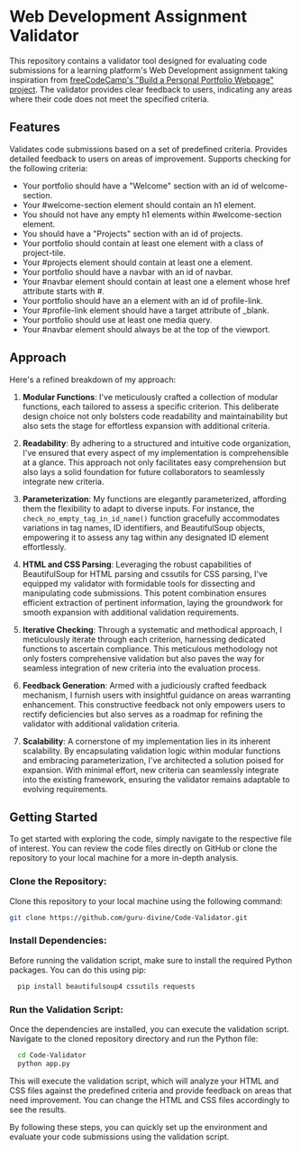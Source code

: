 # Web Development Assignment Validator
This repository contains a validator tool designed for evaluating code submissions for a learning platform's Web Development assignment taking inspiration from [freeCodeCamp's "Build a Personal Portfolio Webpage" project](https://www.freecodecamp.org/learn/2022/responsive-web-design/build-a-personal-portfolio-webpage-project/build-a-personal-portfolio-webpage). The validator provides clear feedback to users, indicating any areas where their code does not meet the specified criteria.

## Features
Validates code submissions based on a set of predefined criteria.
Provides detailed feedback to users on areas of improvement.
Supports checking for the following criteria:
* Your portfolio should have a "Welcome" section with an id of welcome-section.
* Your #welcome-section element should contain an h1 element.
* You should not have any empty h1 elements within #welcome-section element.
* You should have a "Projects" section with an id of projects.
* Your portfolio should contain at least one element with a class of project-tile.
* Your #projects element should contain at least one a element.
* Your portfolio should have a navbar with an id of navbar.
* Your #navbar element should contain at least one a element whose href attribute starts with #.
* Your portfolio should have an a element with an id of profile-link.
* Your #profile-link element should have a target attribute of _blank.
* Your portfolio should use at least one media query.
* Your #navbar element should always be at the top of the viewport.
  
## Approach
Here's a refined breakdown of my approach:

1. **Modular Functions**: I've meticulously crafted a collection of modular functions, each tailored to assess a specific criterion. This deliberate design choice not only bolsters code readability and maintainability but also sets the stage for effortless expansion with additional criteria.

2. **Readability**: By adhering to a structured and intuitive code organization, I've ensured that every aspect of my implementation is comprehensible at a glance. This approach not only facilitates easy comprehension but also lays a solid foundation for future collaborators to seamlessly integrate new criteria.

3. **Parameterization**: My functions are elegantly parameterized, affording them the flexibility to adapt to diverse inputs. For instance, the `check_no_empty_tag_in_id_name()` function gracefully accommodates variations in tag names, ID identifiers, and BeautifulSoup objects, empowering it to assess any tag within any designated ID element effortlessly.

4. **HTML and CSS Parsing**: Leveraging the robust capabilities of BeautifulSoup for HTML parsing and cssutils for CSS parsing, I've equipped my validator with formidable tools for dissecting and manipulating code submissions. This potent combination ensures efficient extraction of pertinent information, laying the groundwork for smooth expansion with additional validation requirements.

5. **Iterative Checking**: Through a systematic and methodical approach, I meticulously iterate through each criterion, harnessing dedicated functions to ascertain compliance. This meticulous methodology not only fosters comprehensive validation but also paves the way for seamless integration of new criteria into the evaluation process.

6. **Feedback Generation**: Armed with a judiciously crafted feedback mechanism, I furnish users with insightful guidance on areas warranting enhancement. This constructive feedback not only empowers users to rectify deficiencies but also serves as a roadmap for refining the validator with additional validation criteria.

7. **Scalability**: A cornerstone of my implementation lies in its inherent scalability. By encapsulating validation logic within modular functions and embracing parameterization, I've architected a solution poised for expansion. With minimal effort, new criteria can seamlessly integrate into the existing framework, ensuring the validator remains adaptable to evolving requirements.

## Getting Started
To get started with exploring the code, simply navigate to the respective file of interest. You can review the code files directly on GitHub or clone the repository to your local machine for a more in-depth analysis.
### Clone the Repository:

Clone this repository to your local machine using the following command:
```bash
git clone https://github.com/guru-divine/Code-Validator.git
```
### Install Dependencies:

Before running the validation script, make sure to install the required Python packages. You can do this using pip:
```bash
  pip install beautifulsoup4 cssutils requests
```
### Run the Validation Script:

Once the dependencies are installed, you can execute the validation script. Navigate to the cloned repository directory and run the Python file:
```bash
  cd Code-Validator
  python app.py
```
This will execute the validation script, which will analyze your HTML and CSS files against the predefined criteria and provide feedback on areas that need improvement. You can change the HTML and CSS files accordingly to see the results.

By following these steps, you can quickly set up the environment and evaluate your code submissions using the validation script.
